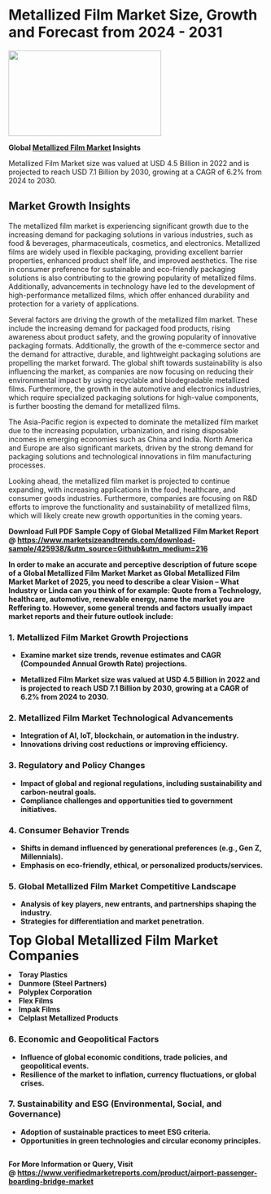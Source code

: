 <H1>Metallized Film Market Size, Growth and Forecast from 2024 - 2031</H1><img class="aligncenter size-medium wp-image-584254" src="https://thirdeyenews.in/wp-content/uploads/2024/09/Global-Market-Research-300x168.jpeg" alt="" width="300" height="168" /><p><strong>Global&nbsp;<a href="https://www.marketsizeandtrends.com/download-sample/425938/&amp;utm_source=Github&utm_medium=216">Metallized Film Market</a> Insights</strong></p><p>Metallized Film Market size was valued at USD 4.5 Billion in 2022 and is projected to reach USD 7.1 Billion by 2030, growing at a CAGR of 6.2% from 2024 to 2030.</p><p><h2>Market Growth Insights</h2> <p>The metallized film market is experiencing significant growth due to the increasing demand for packaging solutions in various industries, such as food & beverages, pharmaceuticals, cosmetics, and electronics. Metallized films are widely used in flexible packaging, providing excellent barrier properties, enhanced product shelf life, and improved aesthetics. The rise in consumer preference for sustainable and eco-friendly packaging solutions is also contributing to the growing popularity of metallized films. Additionally, advancements in technology have led to the development of high-performance metallized films, which offer enhanced durability and protection for a variety of applications.</p> <p><strong></strong></p> <p>Several factors are driving the growth of the metallized film market. These include the increasing demand for packaged food products, rising awareness about product safety, and the growing popularity of innovative packaging formats. Additionally, the growth of the e-commerce sector and the demand for attractive, durable, and lightweight packaging solutions are propelling the market forward. The global shift towards sustainability is also influencing the market, as companies are now focusing on reducing their environmental impact by using recyclable and biodegradable metallized films. Furthermore, the growth in the automotive and electronics industries, which require specialized packaging solutions for high-value components, is further boosting the demand for metallized films.</p> <p>The Asia-Pacific region is expected to dominate the metallized film market due to the increasing population, urbanization, and rising disposable incomes in emerging economies such as China and India. North America and Europe are also significant markets, driven by the strong demand for packaging solutions and technological innovations in film manufacturing processes.</p> <p>Looking ahead, the metallized film market is projected to continue expanding, with increasing applications in the food, healthcare, and consumer goods industries. Furthermore, companies are focusing on R&D efforts to improve the functionality and sustainability of metallized films, which will likely create new growth opportunities in the coming years.</p> <p><strong></p><p><span class=""><strong>Download Full PDF Sample Copy of Global Metallized Film Market Report</strong> @ <a href="https://www.marketsizeandtrends.com/download-sample/425938/&amp;utm_source=Github&utm_medium=216" target="_blank">https://www.marketsizeandtrends.com/download-sample/425938/&amp;utm_source=Github&utm_medium=216</a></span></p><p>In order to make an accurate and perceptive description of future scope of a Global&nbsp;Metallized Film Market Market as Global&nbsp;Metallized Film Market Market of 2025, you need to describe a clear Vision &ndash; What Industry or Linda can you think of for example: Quote from a Technology, healthcare, automotive, renewable energy, name the market you are Reffering to. However, some general trends and factors usually impact market reports and their future outlook include:</p><h3>1.&nbsp;<strong>Metallized Film Market Growth Projections</strong></h3><ul><li>Examine market size trends, revenue estimates and CAGR (Compounded Annual Growth Rate) projections.</li><li><p>Metallized Film Market size was valued at USD 4.5 Billion in 2022 and is projected to reach USD 7.1 Billion by 2030, growing at a CAGR of 6.2% from 2024 to 2030.</p></li></ul><h3>2.&nbsp;<strong>Metallized Film Market Technological Advancements</strong></h3><ul><li>Integration of AI, IoT, blockchain, or automation in the industry.</li><li>Innovations driving cost reductions or improving efficiency.</li></ul><h3>3.&nbsp;<strong>Regulatory and Policy Changes</strong></h3><ul><li>Impact of global and regional regulations, including sustainability and carbon-neutral goals.</li><li>Compliance challenges and opportunities tied to government initiatives.</li></ul><h3>4.&nbsp;<strong>Consumer Behavior Trends</strong></h3><ul><li>Shifts in demand influenced by generational preferences (e.g., Gen Z, Millennials).</li><li>Emphasis on eco-friendly, ethical, or personalized products/services.</li></ul><h3>5.&nbsp;<strong>Global Metallized Film Market Competitive Landscape</strong></h3><ul><li>Analysis of key players, new entrants, and partnerships shaping the industry.</li><li>Strategies for differentiation and market penetration.</li></ul><p data-pm-slice="1 1 []"><span style="color: inherit; font-family: inherit; font-size: 25px;">Top Global Metallized Film Market Companies</span></p><div class="" data-test-id=""><p><li>Toray Plastics</li><li> Dunmore (Steel Partners)</li><li> Polyplex Corporation</li><li> Flex Films</li><li> Impak Films</li><li> Celplast Metallized Products</li></p></div><h3>6.&nbsp;<strong>Economic and Geopolitical Factors</strong></h3><ul><li>Influence of global economic conditions, trade policies, and geopolitical events.</li><li>Resilience of the market to inflation, currency fluctuations, or global crises.</li></ul><h3>7.&nbsp;<strong>Sustainability and ESG (Environmental, Social, and Governance)</strong></h3><ul><li>Adoption of sustainable practices to meet ESG criteria.</li><li>Opportunities in green technologies and circular economy principles.</li></ul><h2><strong style="font-size: 14px;">For More Information or Query, Visit @&nbsp;</strong><a style="background-color: #ffffff; font-size: 14px;" href="https://www.marketsizeandtrends.com/report/metallized-film-market/" target="_blank">https://www.verifiedmarketreports.com/product/airport-passenger-boarding-bridge-market</a></h2>
